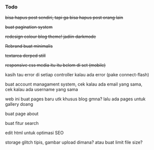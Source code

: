 ### Todo

~~bisa hapus post sendiri, tapi ga bisa hapus post orang lain~~

~~buat pagination system~~

~~redesign colour blog theme! jadiin darkmode~~

~~Rebrand buat minimalis~~

~~textarea derped still~~

~~responsive css media itu itu belom di set (mobile)~~

kasih tau error di setiap controller kalau ada error (pake connect-flash)

buat account managament system, cek kalau ada email yang sama, \
cek kalau ada username yang sama

web ini buat pages baru utk khusus blog gmna?
lalu ada pages untuk gallery doang

buat page about

buat fitur search

edit html untuk optimasi SEO

storage glitch tipis, gambar upload dimana? atau buat limit file size?